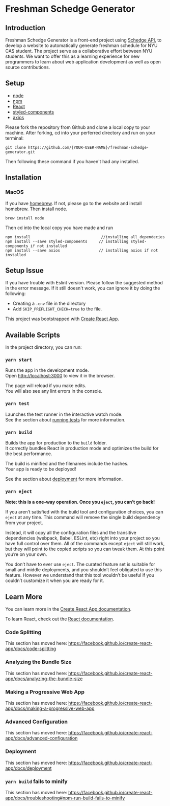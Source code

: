 # Freshman Schedge Generator

## Introduction

Freshman Schedge Generator is a front-end project using [Schedge API](https://github.com/BUGS-NYU/schedge), to develop a website to automatically generate freshman schedule for NYU CAS student. The project serve as a collaborative effort between NYU students. We want to offer this as a learning experience for new programmers to learn about web application development as well as open source contributions. 

## Setup
- [node](https://github.com/nodejs/node.git)
- [npm](https://github.com/npm)
- [React](https://reactjs.org/)
- [styled-components](https://styled-components.com/)
- [axios](https://github.com/axios/axios)

Please fork the repository from Github and clone a local copy to your machine. After forking, cd into your perferred directory and run on your terminal:

```
git clone https://github.com/{YOUR-USER-NAME}/freshman-schedge-generator.git
```

Then following these command if you haven't had any installed. 

## Installation

### MacOS
If you have [homebrew](https://brew.sh/). If not, please go to the website and install homebrew. Then install node.

```
brew install node 
```

Then cd into the local copy you have made and run
```
npm install                               //installing all dependecies
npm install --save styled-components     // installing styled-components if not installed
npm install --save axios                 // installing axios if not installed
```

## Setup Issue
If you have trouble with Eslint version. Please follow the suggested method in the error message. If it still doesn't work, you can ignore it by doing the following:
- Creating a `.env` file in the directory
- Add `SKIP_PREFLIGHT_CHECK=true` to the file.

This project was bootstrapped with [Create React App](https://github.com/facebook/create-react-app).

## Available Scripts

In the project directory, you can run:

### `yarn start`

Runs the app in the development mode.<br />
Open [http://localhost:3000](http://localhost:3000) to view it in the browser.

The page will reload if you make edits.<br />
You will also see any lint errors in the console.

### `yarn test`

Launches the test runner in the interactive watch mode.<br />
See the section about [running tests](https://facebook.github.io/create-react-app/docs/running-tests) for more information.

### `yarn build`

Builds the app for production to the `build` folder.<br />
It correctly bundles React in production mode and optimizes the build for the best performance.

The build is minified and the filenames include the hashes.<br />
Your app is ready to be deployed!

See the section about [deployment](https://facebook.github.io/create-react-app/docs/deployment) for more information.

### `yarn eject`

**Note: this is a one-way operation. Once you `eject`, you can’t go back!**

If you aren’t satisfied with the build tool and configuration choices, you can `eject` at any time. This command will remove the single build dependency from your project.

Instead, it will copy all the configuration files and the transitive dependencies (webpack, Babel, ESLint, etc) right into your project so you have full control over them. All of the commands except `eject` will still work, but they will point to the copied scripts so you can tweak them. At this point you’re on your own.

You don’t have to ever use `eject`. The curated feature set is suitable for small and middle deployments, and you shouldn’t feel obligated to use this feature. However we understand that this tool wouldn’t be useful if you couldn’t customize it when you are ready for it.

## Learn More

You can learn more in the [Create React App documentation](https://facebook.github.io/create-react-app/docs/getting-started).

To learn React, check out the [React documentation](https://reactjs.org/).

### Code Splitting

This section has moved here: https://facebook.github.io/create-react-app/docs/code-splitting

### Analyzing the Bundle Size

This section has moved here: https://facebook.github.io/create-react-app/docs/analyzing-the-bundle-size

### Making a Progressive Web App

This section has moved here: https://facebook.github.io/create-react-app/docs/making-a-progressive-web-app

### Advanced Configuration

This section has moved here: https://facebook.github.io/create-react-app/docs/advanced-configuration

### Deployment

This section has moved here: https://facebook.github.io/create-react-app/docs/deployment

### `yarn build` fails to minify

This section has moved here: https://facebook.github.io/create-react-app/docs/troubleshooting#npm-run-build-fails-to-minify
